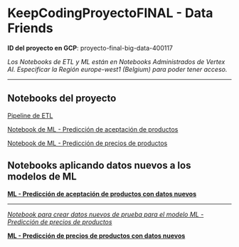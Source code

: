 # KeepCodingProyectoFINAL - Data Friends

**ID del proyecto en GCP**: proyecto-final-big-data-400117

*Los Notebooks de ETL y ML están en Notebooks Administrados de Vertex AI. Especificar la Región europe-west1 (Belgium) para poder tener acceso.*

---

## Notebooks del proyecto

[Pipeline de ETL](https://colab.research.google.com/drive/1_vJteNhvBnaPKgWufOWZ22y5E3SCZ8aG?usp=sharing)

[Notebook de ML - Predicción de aceptación de productos](https://colab.research.google.com/drive/1IYZ5_tvi5MMOiA2puHW9QdwonANKFdif?usp=sharing)

[Notebook de ML - Predicción de precios de productos](https://colab.research.google.com/drive/1XO0Fqjbk1y_LNzpAQiwdy7qxhm768v3i?usp=sharing)

## Notebooks aplicando datos nuevos a los modelos de ML

**[ML - Predicción de aceptación de productos con datos nuevos](https://colab.research.google.com/drive/1WJQHoAG-d__LCIIf339Y-Tz8TDvZB499?usp=sharing)**

---

[*Notebook para crear datos nuevos de prueba para el modelo ML - Predicción de precios de productos*](https://colab.research.google.com/drive/1arQrh2KRvA9922AVKnXs-Bm181MacxtQ?usp=sharing)

**[ML - Predicción de precios de productos con datos nuevos](https://colab.research.google.com/drive/10G0_CF8YroIACVHUblxAuo6TTFeT_xNH?usp=sharing)**
